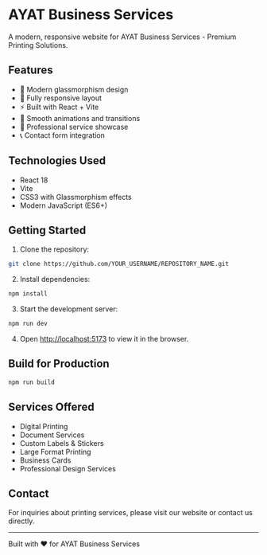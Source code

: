 # AYAT Business Services

A modern, responsive website for AYAT Business Services - Premium Printing Solutions.

## Features

- 🎨 Modern glassmorphism design
- 📱 Fully responsive layout
- ⚡ Built with React + Vite
- 🎯 Smooth animations and transitions
- 🔧 Professional service showcase
- 📞 Contact form integration

## Technologies Used

- React 18
- Vite
- CSS3 with Glassmorphism effects
- Modern JavaScript (ES6+)

## Getting Started

1. Clone the repository:
```bash
git clone https://github.com/YOUR_USERNAME/REPOSITORY_NAME.git
```

2. Install dependencies:
```bash
npm install
```

3. Start the development server:
```bash
npm run dev
```

4. Open [http://localhost:5173](http://localhost:5173) to view it in the browser.

## Build for Production

```bash
npm run build
```

## Services Offered

- Digital Printing
- Document Services  
- Custom Labels & Stickers
- Large Format Printing
- Business Cards
- Professional Design Services

## Contact

For inquiries about printing services, please visit our website or contact us directly.

---

Built with ❤️ for AYAT Business Services
